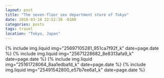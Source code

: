 ```yaml
---
layout: post
title: "The seven-floor sex department store of Tokyo"
date: 2016-03-10 22:52:39 -0100
categories: posts
tags: travel
location: "Tokyo, Japan"
---
```


{% include img.liquid img="25697105281_951ca7f92f_k" date=page.date %}
{% include img.liquid img="25671228682_8e8313afa9_k" date=page.date %}
{% include img.liquid img="25161728064_8aa1edbafd_k" date=page.date %}
{% include img.liquid img="25491542800_e57b7ee6a1_k" date=page.date %}
